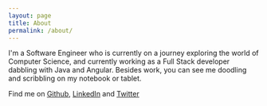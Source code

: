 ```yaml
---
layout: page
title: About
permalink: /about/
---
```


I'm a Software Engineer who is currently on a journey exploring the world of Computer Science, and currently working as a Full Stack developer dabbling with Java and Angular. Besides work, you can see me doodling and scribbling on my notebook or tablet.

Find me on [Github], [LinkedIn] and [Twitter]

[Github]: https://www.github.com/vijaynr
[LinkedIn]: https://www.linkedin.com/in/vijayasankarr/
[Twitter]:  https://twitter.com/vjaynr